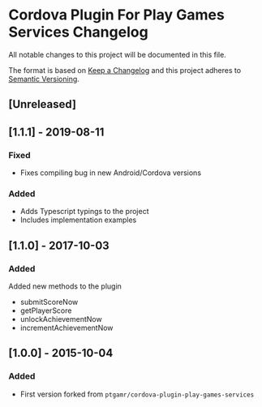 # Cordova Plugin For Play Games Services Changelog

All notable changes to this project will be documented in this file.

The format is based on [Keep a Changelog](http://keepachangelog.com/) and this project adheres to [Semantic Versioning](http://semver.org/).

## [Unreleased]

## [1.1.1] - 2019-08-11

### Fixed

- Fixes compiling bug in new Android/Cordova versions

### Added

- Adds Typescript typings to the project
- Includes implementation examples

## [1.1.0] - 2017-10-03

### Added

Added new methods to the plugin

- submitScoreNow
- getPlayerScore
- unlockAchievementNow
- incrementAchievementNow

## [1.0.0] - 2015-10-04

### Added

- First version forked from `ptgamr/cordova-plugin-play-games-services`
